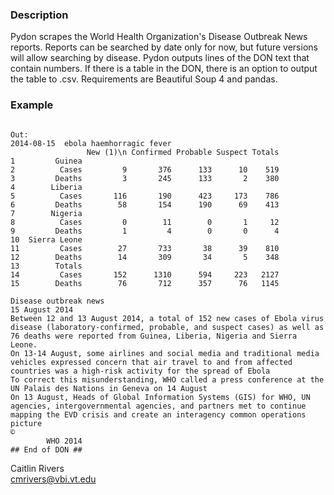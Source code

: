 ### Description
Pydon scrapes the World Health Organization's Disease Outbreak News reports. Reports can be searched by date only for now, but future versions will allow searching by disease. Pydon outputs lines of the DON text that contain numbers. If there is a table in the DON, there is an option to output the table to .csv. Requirements are Beautiful Soup 4 and pandas.

### Example
```In: text = main('2014_08_', True)     

Out:     
2014-08-15  ebola haemhorragic fever
                 New (1)\n Confirmed Probable Suspect Totals
1         Guinea                                            
2          Cases         9       376      133      10    519
3         Deaths         3       245      133       2    380
4        Liberia                                            
5          Cases       116       190      423     173    786
6         Deaths        58       154      190      69    413
7        Nigeria                                            
8          Cases         0        11        0       1     12
9         Deaths         1         4        0       0      4
10  Sierra Leone                                            
11         Cases        27       733       38      39    810
12        Deaths        14       309       34       5    348
13        Totals                                            
14         Cases       152      1310      594     223   2127
15        Deaths        76       712      357      76   1145 

Disease outbreak news
15 August 2014
Between 12 and 13 August 2014, a total of 152 new cases of Ebola virus disease (laboratory-confirmed, probable, and suspect cases) as well as 76 deaths were reported from Guinea, Liberia, Nigeria and Sierra Leone.
On 13-14 August, some airlines and social media and traditional media vehicles expressed concern that air travel to and from affected countries was a high-risk activity for the spread of Ebola
To correct this misunderstanding, WHO called a press conference at the UN Palais des Nations in Geneva on 14 August
On 13 August, Heads of Global Information Systems (GIS) for WHO, UN agencies, intergovernmental agencies, and partners met to continue mapping the EVD crisis and create an interagency common operations picture
© 
        WHO 2014
## End of DON ##
```

Caitlin Rivers    
cmrivers@vbi.vt.edu
